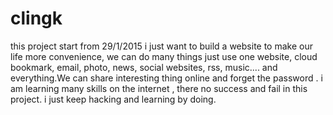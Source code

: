 # clingk
this project start from 29/1/2015 i just want to build a website to make our life more convenience, we can do many things just use one website, cloud bookmark, email, photo, news, social websites, rss, music.... and everything.We can share interesting thing online and forget the password . i am learning many skills on the internet , there no success and fail in this project. i just keep hacking and learning by doing.
